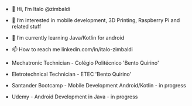 - 👋 Hi, I’m Italo @zimbaldi
- 👀 I’m interested in mobile development, 3D Printing, Raspberry Pi and related stuff
- 🌱 I’m currently learning Java/Kotlin for android
- 📫 How to reach me linkedin.com/in/italo-zimbaldi

- Mechatronic Technician - Colégio Politécnico 'Bento Quirino'
- Eletrotechnical Technician - ETEC 'Bento Quirino'
- Santander Bootcamp - Mobile Development Android/Kotlin - in progress
- Udemy - Android Development in Java - in progress



<!---
zimbaldi/zimbaldi is a ✨ special ✨ repository because its `README.md` (this file) appears on your GitHub profile.
You can click the Preview link to take a look at your changes.
--->
